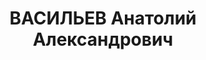 ---
title: ВАСИЛЬЕВ Анатолий Александрович
description: Род. в 1904, Ленинградская обл., г. Устюжна.
---
